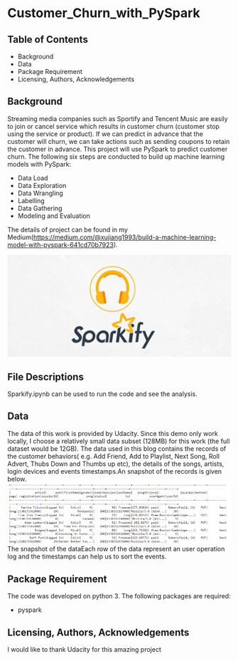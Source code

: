 # Customer_Churn_with_PySpark

## Table of Contents
* Background
* Data
* Package Requirement
* Licensing, Authors, Acknowledgements

## Background
Streaming media companies such as Sportify and Tencent Music are easily to join or cancel service which results in customer churn (customer stop using the service or product). If we can predict in advance that the customer will churn, we can take actions such as sending coupons to retain the customer in advance. This project will use PySpark to predict customer churn. The following six steps are conducted to build up machine learning models with PySpark:
* Data Load
* Data Exploration
* Data Wrangling
* Labelling
* Data Gathering
* Modeling and Evaluation

The details of project can be found in my Medium(https://medium.com/@xujiang1993/build-a-machine-learning-model-with-pyspark-641cd70b7923).

![This is snapshot of data](pic/logo.jpeg)
## File Descriptions
Sparkify.ipynb can be used to run the code and see the analysis.

## Data
The data of this work is provided by Udacity. Since this demo only work locally, I choose a relatively small data subset (128MB) for this work (the full dataset would be 12GB). The data used in this blog contains the records of the customer behaviors( e.g. Add Friend, Add to Playlist, Next Song, Roll Advert, Thubs Down and Thumbs up etc), the details of the songs, artists, login devices and events timestamps.An snapshot of the records is given below.
![This is snapshot of data](pic/data.png)
The snapshot of the dataEach row of the data represent an user operation log and the timestamps can help us to sort the events.

## Package Requirement
The code was developed on python 3. The following packages are required:
* pyspark


## Licensing, Authors, Acknowledgements
I would like to thank Udacity for this amazing project
